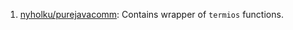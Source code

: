  1. [nyholku/purejavacomm](https://github.com/nyholku/purejavacomm): Contains wrapper of `termios` functions.
 
